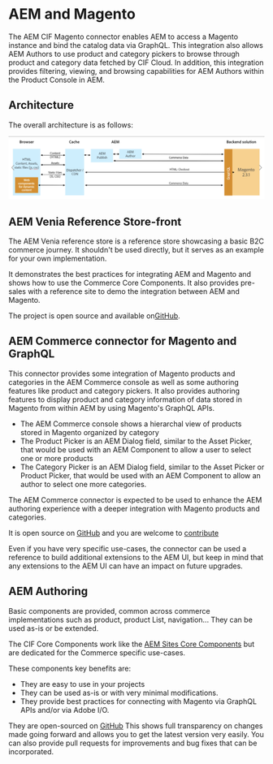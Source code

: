 # AEM and Magento

The AEM CIF Magento connector enables AEM to access a Magento instance and bind the catalog data via GraphQL. This integration also allows AEM Authors to use product and category pickers to browse through product and category data fetched by CIF Cloud. In addition, this integration provides filtering, viewing, and browsing capabilities for AEM Authors within the Product Console in AEM.

## Architecture

The overall architecture is as follows:

![Architecture Overview](images/architecture-overview.jpg)

## AEM Venia Reference Store-front

The AEM Venia reference store is a reference store showcasing a basic B2C commerce journey. It shouldn't be used directly, but it serves as an example for your own implementation.

It demonstrates the best practices for integrating AEM and Magento and shows how to use the Commerce Core Components. It also provides pre-sales with a reference site to demo the integration between AEM and Magento. 

The project is open source and available on[GitHub](https://github.com/adobe/aem-core-cif-components).

## AEM Commerce connector for Magento and GraphQL

This connector provides some integration of Magento products and categories in the AEM Commerce console as well as some authoring features like product and category pickers.  It also provides authoring features to display product and category information of data stored in Magento from within AEM by using Magento's GraphQL APIs.

* The AEM Commerce console shows a hierarchal view of products stored in Magento organized by category
* The Product Picker is an AEM Dialog field, similar to the Asset Picker, that would be used with an AEM Component to allow a user to select one or more products
* The Category Picker is an AEM Dialog field, similar to the Asset Picker or Product Picker, that would be used with an AEM Component to allow an author to select one more categories.

The AEM Commerce connector is expected to be used to enhance the AEM authoring experience with a deeper integration with Magento products and categories.

It is open source on [GitHub](https://github.com/adobe/commerce-cif-connector) and you are welcome to [contribute](https://github.com/adobe/commerce-cif-connector/blob/master/.github/CONTRIBUTING.md)

Even if you have very specific use-cases, the connector can be used a reference to build additional extensions to the AEM UI, but keep in mind that any extensions to the AEM UI can have an impact on future upgrades.


## AEM Authoring

Basic components are provided, common across commerce implementations such as product, product List, navigation... They can be used as-is or be extended.

The CIF Core Components work like the [AEM Sites Core Components](https://github.com/adobe/aem-core-wcm-components) but are dedicated for the Commerce specific use-cases.

These components key benefits are:
* They are easy to use in your projects
* They can be used as-is or with very minimal modifications.
* They provide best practices for connecting with Magento via GraphQL APIs and/or via Adobe I/O.

They are open-sourced on [GitHub](https://github.com/adobe/aem-core-cif-components)
This shows full transparency on changes made going forward and allows you to get the latest version very easily. You can also provide pull requests for improvements and bug fixes that can be incorporated.
